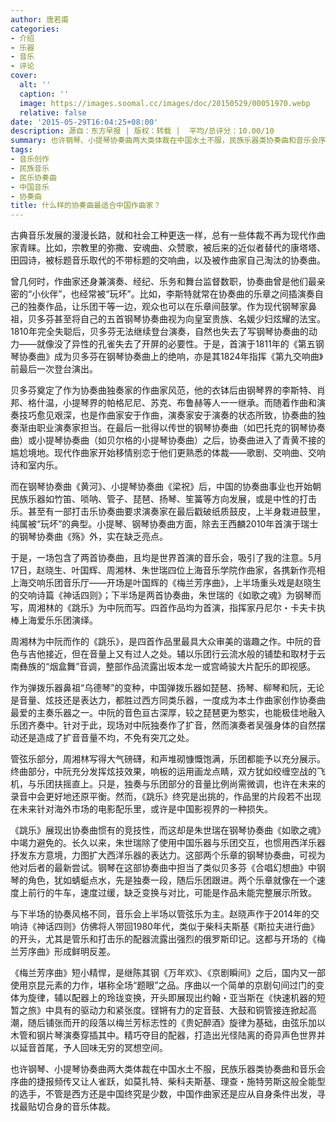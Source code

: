 ```yaml
---
author: 唐若甫
categories:
- 介绍
- 乐器
- 音乐
- 评论
cover:
  alt: ''
  caption: ''
  image: https://images.soomal.cc/images/doc/20150529/00051970.webp
  relative: false
date: '2015-05-29T16:04:25+08:00'
description: 源自：东方早报 | 版权：转载 |  平均/总评分：10.00/10
summary: 也许钢琴、小提琴协奏曲两大类体裁在中国水土不服，民族乐器类协奏曲和音乐会序曲的捷报频传又让人雀跃，如莫扎特、柴科夫斯基、理查・施特劳斯这般全能型的选手，不管是西方还是中国终究是少数，中国作曲家还是应从自身条件出发，寻找最贴切合身的音乐体裁。
tags:
- 音乐创作
- 民族音乐
- 民乐协奏曲
- 中国音乐
- 协奏曲
title: 什么样的协奏曲最适合中国作曲家？
---
```


古典音乐发展的漫漫长路，就和社会工种更迭一样，总有一些体裁不再为现代作曲家青睐。比如，宗教里的弥撒、安魂曲、众赞歌，被后来的近似者替代的康塔塔、田园诗，被标题音乐取代的不带标题的交响曲，以及被作曲家自己淘汰的协奏曲。

曾几何时，作曲家还身兼演奏、经纪、乐务和舞台监督数职，协奏曲曾是他们最亲密的“小伙伴”，也经常被“玩坏”。比如，李斯特就常在协奏曲的乐章之间插演奏自己的独奏作品，让乐团干等一边，观众也可以在乐章间鼓掌。作为现代钢琴家鼻祖，贝多芬甚至将自己的五首钢琴协奏曲视为向皇室贵族、名媛少妇炫耀的法宝。1810年完全失聪后，贝多芬无法继续登台演奏，自然也失去了写钢琴协奏曲的动力――就像没了异性的孔雀失去了开屏的必要性。于是，首演于1811年的《第五钢琴协奏曲》成为贝多芬在钢琴协奏曲上的绝响，亦是其1824年指挥《第九交响曲》前最后一次登台演出。

贝多芬奠定了作为协奏曲独奏家的作曲家风范，他的衣钵后由钢琴界的李斯特、肖邦、格什温，小提琴界的帕格尼尼、苏克、布鲁赫等人一一继承。而随着作曲和演奏技巧愈见艰深，也是作曲家安于作曲，演奏家安于演奏的状态所致，协奏曲的独奏渐由职业演奏家担当。在最后一批得以传世的钢琴协奏曲（如巴托克的钢琴协奏曲）或小提琴协奏曲（如贝尔格的小提琴协奏曲）之后，协奏曲进入了青黄不接的尴尬境地。现代作曲家开始移情别恋于他们更熟悉的体裁――歌剧、交响曲、交响诗和室内乐。

而在钢琴协奏曲《黄河》、小提琴协奏曲《梁祝》后，中国的协奏曲事业也开始朝民族乐器如竹笛、唢呐、管子、琵琶、扬琴、笙簧等方向发展，或是中性的打击乐。甚至有一部打击乐协奏曲要求演奏家在最后戳破纸质鼓皮，上半身栽进鼓里，纯属被“玩坏”的典型。小提琴、钢琴协奏曲方面，除去王西麟2010年首演于瑞士的钢琴协奏曲《殇》外，实在缺乏亮点。

于是，一场包含了两首协奏曲，且均是世界首演的音乐会，吸引了我的注意。5月17日，赵晓生、叶国辉、周湘林、朱世瑞四位上海音乐学院作曲家，各携新作亮相上海交响乐团音乐厅――开场是叶国辉的《梅兰芳序曲》，上半场重头戏是赵晓生的交响诗篇《神话四则》；下半场是两首协奏曲，朱世瑞的《如歌之魂》为钢琴而写，周湘林的《跳乐》为中阮而写。四首作品均为首演，指挥家丹尼尔・卡夫卡执棒上海爱乐乐团演绎。

周湘林为中阮而作的《跳乐》，是四首作品里最具大众审美的谐趣之作。中阮的音色与吉他接近，但在音量上又有过人之处。辅以乐团行云流水般的铺垫和取材于云南彝族的“烟盒舞”音调，整部作品流露出坂本龙一或宫崎骏大片配乐的即视感。

作为弹拨乐器鼻祖“乌德琴”的变种，中国弹拨乐器如琵琶、扬琴、柳琴和阮，无论是音量、炫技还是表达力，都胜过西方同类乐器，一度成为本土作曲家创作协奏曲最爱的主奏乐器之一。中阮的音色亘古深厚，较之琵琶更为憨实，也能极佳地融入乐团齐奏中。针对于此，现场对中阮独奏作了扩音，然而演奏者吴强身体的自然摆动还是造成了扩音音量不均，不免有突兀之处。

管弦乐部分，周湘林写得大气磅礴，和声堆砌慷慨饱满，乐团都能予以充分展示。终曲部分，中阮充分发挥炫技效果，响板的运用画龙点睛，双方犹如绞缠空战的飞机，与乐团扶摇直上。只是，独奏与乐团部分的音量比例尚需微调，也许在未来的录音中会更好地还原平衡。然而，《跳乐》终究是出挑的，作品里的片段若不出现在未来针对海外市场的电影配乐里，或许是中国影视界的一种损失。

《跳乐》展现出协奏曲惯有的竞技性，而这却是朱世瑞在钢琴协奏曲《如歌之魂》中竭力避免的。长久以来，朱世瑞除了使用中国乐器与乐团交互，也惯用西洋乐器抒发东方意境，力图扩大西洋乐器的表达力。这部两个乐章的钢琴协奏曲，可视为他对后者的最新尝试。钢琴在这部协奏曲中担当了类似贝多芬《合唱幻想曲》中钢琴的角色，犹如蜻蜓点水，先是独奏一段，随后乐团跟进。两个乐章就像在一个速度上前行的牛车，速度过缓，缺乏变换与对比，可能是作品未能完整展示所致。

与下半场的协奏风格不同，音乐会上半场以管弦乐为主。赵晓声作于2014年的交响诗《神话四则》仿佛将人带回1980年代，类似于柴科夫斯基《斯拉夫进行曲》的开头，尤其是管乐和打击乐的配器流露出强烈的俄罗斯印记。这都与开场的《梅兰芳序曲》形成鲜明反差。

《梅兰芳序曲》短小精悍，是继陈其钢《万年欢》、《京剧瞬间》之后，国内又一部使用京昆元素的力作，堪称全场“题眼”之品。序曲以一个简单的京剧句间过门的变体为旋律，辅以配器上的玲珑变换，开头即展现出约翰・亚当斯在《快速机器的短暂之旅》中具有的驱动力和紧张度。铿锵有力的定音鼓、大鼓和铜管接连掀起高潮，随后铺张而开的段落以梅兰芳标志性的《贵妃醉酒》旋律为基础，由弦乐加以木管和钢片琴演奏穿插其中。精巧夺目的配器，打造出光怪陆离的奇异声色世界并以延音首尾，予人回味无穷的冥想空间。

也许钢琴、小提琴协奏曲两大类体裁在中国水土不服，民族乐器类协奏曲和音乐会序曲的捷报频传又让人雀跃，如莫扎特、柴科夫斯基、理查・施特劳斯这般全能型的选手，不管是西方还是中国终究是少数，中国作曲家还是应从自身条件出发，寻找最贴切合身的音乐体裁。